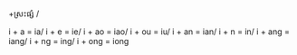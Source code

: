 +ស្រះផ្សំ /


i + a = ia/ 
i + e = ie/
i + ao = iao/
i + ou = iu/
i + an = ian/
i + n = in/
i + ang = iang/
i + ng = ing/
i + ong = iong 